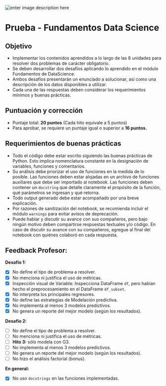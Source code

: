 ![enter image description here](https://desafiolatam.com/assets/home/logo-academia-bla-790873cdf66b0e681dfbe640ace8a602f5330bec301c409744c358330e823ae3.png)

# Prueba - Fundamentos Data Science

## Objetivo

 - Implementar los contenidos aprendidos a lo largo de las 8 unidades para resolver dos problemas de carácter obligatorio.
 - Se deben desarrollar dos desafíos aplicando lo aprendido en el módulo Fundamentos de DataScience.
 - Ambos desafíos presentarán un enunciado a solucionar, así como una descripción de los datos disponibles a utilizar.
 - Cada una de las respuestas deben considerar los requerimientos mínimos y buenas prácticas.

## Puntuación y corrección

 - Puntaje total: **20 puntos** (Cada hito equivale a 5 puntos)
 - Para aprobar, se requiere un puntaje igual o superior a **16 puntos.**

## Requerimientos de buenas prácticas

 - Todo el código debe estar escrito siguiendo las buenas prácticas de Python.  Esto implica nomenclatura constante en la designación de variables, funciones y comentarios.
 - Su análisis debe priorizar el uso de funciones en la medida de lo posible. Las funciones deben estar alojadas en un archivo de funciones auxiliares que debe ser importado al notebook. Las funciones deben contener un `docstring` que detalle claramente el propósito de la función, qué parámetros se ingresan y qué retorna.
 - Todo output generado debe estar acompañado por una breve explicación.
 - Por razones de sanitización del notebook, se recomienda incluír el módulo `warnings` para evitar avisos de deprecación.
 - Puede hablar y discutir su avance con sus compañeros, pero bajo ningún motivo deben compartirse respuestas textuales y/o código.  En caso de discutir su avance con su compañeros, agregue al final del notebook con quiénes colaboró en cada respuesta.

## Feedback Profesor:

**Desafío 1:**
 - [x] No define el tipo de problema a resolver.
 - [x] No menciona ni justifica el uso de métricas.
 - [x] Inspección visual de Variable: Inspecciona DataFrame `df`, pero habían hecho el preprocesamiento en el DataFrame `df_subset`.
 - [x]  No interpreta los principales regresores.
 - [x] No define las estrategias de Modelación predictiva.
 - [x] No implementa al menos 3 modelos predictivos.
 - [x] No genera un reporte del mejor modelo (según los resultados).

**Desafío 2:**

 - [ ] No define el tipo de problema a resolver.
 - [ ] No menciona ni justifica el uso de métricas.
 - [ ] **Hito 3:** sólo modela con G3.
 - [ ] No implementa al menos 3 modelos predictivos.
 - [ ] No genera un reporte del mejor modelo (según los resultados).
 - [ ] No hizo el análisis factorial (bonus).

**En general:**

 - [x] No uso `docstrings` en las funciones implementadas.

